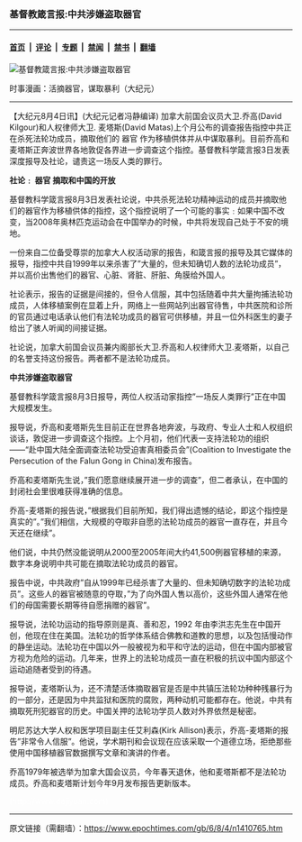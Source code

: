 ### 基督教箴言报:中共涉嫌盗取器官

---

#### [首页](../../../..?n1410765) &nbsp;|&nbsp; [评论](../../../../../epoch-comment?n1410765) &nbsp;|&nbsp; [专题](../../../../../epoch-special?n1410765) &nbsp;|&nbsp; [禁闻](../../../../../epoch-news?n1410765) &nbsp;|&nbsp; [禁书](../../../../../books?n1410765) &nbsp;|&nbsp; [翻墙](https://github.com/gfw-breaker/nogfw/blob/master/README.md?n1410765)


<div><img alt="基督教箴言报:中共涉嫌盗取器官" class="attachment-djy_600_400 size-djy_600_400 wp-post-image" src="https://i.epochtimes.com/assets/uploads/2006/08/608040645201164.jpg"/>
<div class="caption">
 <p>
  时事漫画：活摘器官，谋取暴利（大纪元）
 </p>
</div></div><hr/><div class="post_content" id="artbody" itemprop="articleBody">
 <!-- article content begin -->
 <p>
  【大纪元8月4日讯】(大纪元记者冯静编译) 加拿大前国会议员大卫.乔高(David Kilgour)和人权律师大卫. 麦塔斯(David Matas)上个月公布的调查报告指控中共正在杀死法轮功成员，摘取他们的
  <ok href="https://www.epochtimes.com/gb/tag/%E5%99%A8%E5%AE%98.html">
   器官
  </ok>
  作为移植供体并从中谋取暴利。目前乔高和麦塔斯正奔波世界各地敦促各界进一步调查这个指控。基督教科学箴言报3日发表深度报导及社论，谴责这一场反人类的罪行。
 </p>
 <p>
  <b>
   社论﹕
   <ok href="https://www.epochtimes.com/gb/tag/%E5%99%A8%E5%AE%98.html">
    器官
   </ok>
   摘取和中国的开放
  </b>
 </p>
 <p>
  基督教科学箴言报8月3日发表社论说，中共杀死法轮功精神运动的成员并摘取他们的器官作为移植供体的指控，这个指控说明了一个可能的事实﹕如果中国不改变，当2008年奥林匹克运动会在中国举办的时候，中共将发现自己处于不安的境地。
 </p>
 <p>
  一份来自二位备受尊崇的加拿大人权活动家的报告，和箴言报的报导及其它媒体的报导，指控中共自1999年以来杀害了”大量的，但未知确切人数的法轮功成员”，并以高价出售他们的器官、心脏、肾脏、肝脏、角膜给外国人。
 </p>
 <p>
  社论表示，报告的证据是间接的，但令人信服，其中包括随着中共大量拘捕法轮功成员，人体移植案例在显着上升，网络上一些网站列出器官待售，中共医院和诊所的官员通过电话承认他们有法轮功成员的器官可供移植，并且一位外科医生的妻子给出了骇人听闻的间接证据。
 </p>
 <p>
  社论说，加拿大前国会议员兼内阁部长大卫.乔高和人权律师大卫.麦塔斯，以自己的名誉支持这份报告。两者都不是法轮功成员。
 </p>
 <p>
  <b>
   中共涉嫌盗取器官
  </b>
 </p>
 <p>
  基督教科学箴言报8月3日报导，两位人权活动家指控”一场反人类罪行”正在中国大规模发生。
 </p>
 <p>
  报导说，乔高和麦塔斯先生目前正在世界各地奔波，与政府、专业人士和人权组织谈话，敦促进一步调查这个指控。上个月初，他们代表一支持法轮功的组织——“赴中国大陆全面调查法轮功受迫害真相委员会”(Coalition to Investigate the Persecution of the Falun Gong in China)发布报告。
 </p>
 <p>
  乔高和麦塔斯先生说，”我们愿意继续展开进一步的调查”，但二者承认，在中国的封闭社会里很难获得准确的信息。
 </p>
 <p>
  乔高-麦塔斯的报告说，”根据我们目前所知，我们得出遗憾的结论，即这个指控是真实的”。”我们相信，大规模的夺取非自愿的法轮功成员的器官一直存在，并且今天还在继续”。
 </p>
 <p>
  他们说，中共仍然没能说明从2000至2005年间大约41,500例器官移植的来源，数字本身说明中共可能在摘取法轮功成员的器官。
 </p>
 <p>
  报告中说，中共政府”自从1999年已经杀害了大量的、但未知确切数字的法轮功成员”。这些人的器官被随意的夺取，”为了向外国人售以高价，这些外国人通常在他们的母国需要长期等待自愿捐赠的器官”。
 </p>
 <p>
  报导说，法轮功运动的指导原则是真、善和忍，1992 年由李洪志先生在中国开创，他现在住在美国。法轮功的哲学体系结合佛教和道教的思想，以及包括慢动作的静坐运动。法轮功在中国以外一般被视为和平和守法的运动，但在中国内部被官方视为危险的运动。几年来，世界上的法轮功成员一直在积极的抗议中国内部这个运动追随者受到的待遇。
 </p>
 <p>
  报导说，麦塔斯认为，还不清楚活体摘取器官是否是中共镇压法轮功种种残暴行为的一部分，还是因为中共监狱和医院的腐败，两种动机可能都存在。他说，中共有摘取死刑犯器官的历史。中国关押的法轮功学员人数对外界依然是秘密。
 </p>
 <p>
  明尼苏达大学人权和医学项目副主任艾利森(Kirk Allison)表示，乔高-麦塔斯的报告”非常令人信服”。他说，学术期刊和会议现在应该采取一个道德立场，拒绝那些使用中国移植器官数据撰写文章和演讲的作者。
 </p>
 <p>
  乔高1979年被选举为加拿大国会议员，今年春天退休，他和麦塔斯都不是法轮功成员。乔高和麦塔斯计划今年9月发布报告更新版本。
 </p>
 <p>
  <font color="#ffffff">
   (http://www.dajiyuan.com)
  </font>
 </p>
 <!-- article content end -->
 <div id="below_article_ad">
 </div>
</div>


---

原文链接（需翻墙）：https://www.epochtimes.com/gb/6/8/4/n1410765.htm